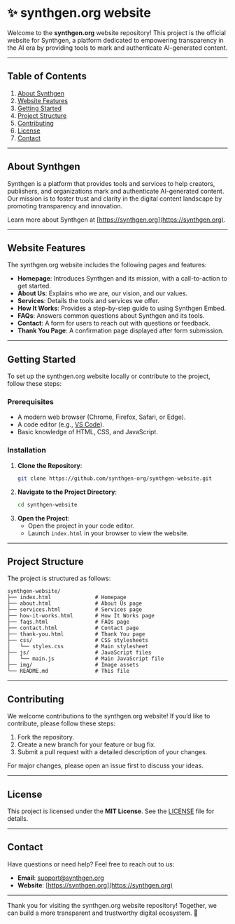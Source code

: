 # ✨ synthgen.org website

Welcome to the **synthgen.org** website repository! This project is the official website for Synthgen, a platform dedicated to empowering transparency in the AI era by providing tools to mark and authenticate AI-generated content.

---

## Table of Contents
1. [About Synthgen](#about-synthgen)
2. [Website Features](#website-features)
3. [Getting Started](#getting-started)
4. [Project Structure](#project-structure)
5. [Contributing](#contributing)
6. [License](#license)
7. [Contact](#contact)

---

## About Synthgen

Synthgen is a platform that provides tools and services to help creators, publishers, and organizations mark and authenticate AI-generated content. Our mission is to foster trust and clarity in the digital content landscape by promoting transparency and innovation.

Learn more about Synthgen at [https://synthgen.org](https://synthgen.org).

---

## Website Features

The synthgen.org website includes the following pages and features:
- **Homepage**: Introduces Synthgen and its mission, with a call-to-action to get started.
- **About Us**: Explains who we are, our vision, and our values.
- **Services**: Details the tools and services we offer.
- **How It Works**: Provides a step-by-step guide to using Synthgen Embed.
- **FAQs**: Answers common questions about Synthgen and its tools.
- **Contact**: A form for users to reach out with questions or feedback.
- **Thank You Page**: A confirmation page displayed after form submission.

---

## Getting Started

To set up the synthgen.org website locally or contribute to the project, follow these steps:

### Prerequisites
- A modern web browser (Chrome, Firefox, Safari, or Edge).
- A code editor (e.g., [VS Code](https://code.visualstudio.com/)).
- Basic knowledge of HTML, CSS, and JavaScript.

### Installation
1. **Clone the Repository**:
   ```bash
   git clone https://github.com/synthgen-org/synthgen-website.git
   ```
2. **Navigate to the Project Directory**:
   ```bash
   cd synthgen-website
   ```
3. **Open the Project**:
   - Open the project in your code editor.
   - Launch `index.html` in your browser to view the website.

---

## Project Structure

The project is structured as follows:
```
synthgen-website/
├── index.html              # Homepage
├── about.html              # About Us page
├── services.html           # Services page
├── how-it-works.html       # How It Works page
├── faqs.html               # FAQs page
├── contact.html            # Contact page
├── thank-you.html          # Thank You page
├── css/                    # CSS stylesheets
│   └── styles.css          # Main stylesheet
├── js/                     # JavaScript files
│   └── main.js             # Main JavaScript file
├── img/                    # Image assets
└── README.md               # This file
```

---

## Contributing

We welcome contributions to the synthgen.org website! If you’d like to contribute, please follow these steps:

1. Fork the repository.
2. Create a new branch for your feature or bug fix.
3. Submit a pull request with a detailed description of your changes.

For major changes, please open an issue first to discuss your ideas.

---

## License

This project is licensed under the **MIT License**. See the [LICENSE](LICENSE) file for details.

---

## Contact

Have questions or need help? Feel free to reach out to us:
- **Email**: [support@synthgen.org](mailto:support@synthgen.org)
- **Website**: [https://synthgen.org](https://synthgen.org)

---

Thank you for visiting the synthgen.org website repository! Together, we can build a more transparent and trustworthy digital ecosystem. 🌟
